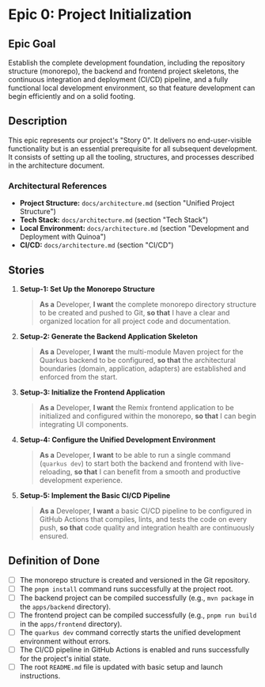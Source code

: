 # Epic 0: Project Initialization

## Epic Goal

Establish the complete development foundation, including the repository structure (monorepo), the backend and frontend project skeletons, the continuous integration and deployment (CI/CD) pipeline, and a fully functional local development environment, so that feature development can begin efficiently and on a solid footing.

## Description

This epic represents our project's "Story 0". It delivers no end-user-visible functionality but is an essential prerequisite for all subsequent development. It consists of setting up all the tooling, structures, and processes described in the architecture document.

### Architectural References

*   **Project Structure:** `docs/architecture.md` (section "Unified Project Structure")
*   **Tech Stack:** `docs/architecture.md` (section "Tech Stack")
*   **Local Environment:** `docs/architecture.md` (section "Development and Deployment with Quinoa")
*   **CI/CD:** `docs/architecture.md` (section "CI/CD")

## Stories

1.  **Setup-1: Set Up the Monorepo Structure**
    > **As a** Developer, **I want** the complete monorepo directory structure to be created and pushed to Git, **so that** I have a clear and organized location for all project code and documentation.

2.  **Setup-2: Generate the Backend Application Skeleton**
    > **As a** Developer, **I want** the multi-module Maven project for the Quarkus backend to be configured, **so that** the architectural boundaries (domain, application, adapters) are established and enforced from the start.

3.  **Setup-3: Initialize the Frontend Application**
    > **As a** Developer, **I want** the Remix frontend application to be initialized and configured within the monorepo, **so that** I can begin integrating UI components.

4.  **Setup-4: Configure the Unified Development Environment**
    > **As a** Developer, **I want** to be able to run a single command (`quarkus dev`) to start both the backend and frontend with live-reloading, **so that** I can benefit from a smooth and productive development experience.

5.  **Setup-5: Implement the Basic CI/CD Pipeline**
    > **As a** Developer, **I want** a basic CI/CD pipeline to be configured in GitHub Actions that compiles, lints, and tests the code on every push, **so that** code quality and integration health are continuously ensured.

## Definition of Done

- [ ] The monorepo structure is created and versioned in the Git repository.
- [ ] The `pnpm install` command runs successfully at the project root.
- [ ] The backend project can be compiled successfully (e.g., `mvn package` in the `apps/backend` directory).
- [ ] The frontend project can be compiled successfully (e.g., `pnpm run build` in the `apps/frontend` directory).
- [ ] The `quarkus dev` command correctly starts the unified development environment without errors.
- [ ] The CI/CD pipeline in GitHub Actions is enabled and runs successfully for the project's initial state.
- [ ] The root `README.md` file is updated with basic setup and launch instructions. 